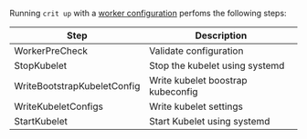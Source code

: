 Running `crit up` with a [worker configuration](bootstrapping-a-worker.md
) perfoms the following steps:
 
| Step      | Description 
| ----------- | ----------- 
|WorkerPreCheck | Validate configuration |
|StopKubelet |  Stop the kubelet using systemd |
|WriteBootstrapKubeletConfig | Write kubelet boostrap kubeconfig |
|WriteKubeletConfigs | Write kubelet settings |
|StartKubelet | Start Kubelet using systemd |


